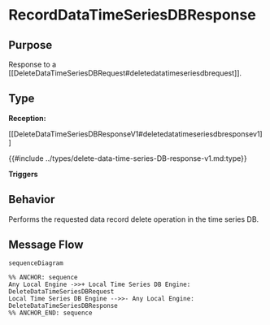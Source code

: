 <div class="message">

# RecordDataTimeSeriesDBResponse

## Purpose

<!-- ANCHOR: purpose -->
Response to a [[DeleteDataTimeSeriesDBRequest#deletedatatimeseriesdbrequest]].
<!-- ANCHOR_END: purpose -->

## Type

<!-- ANCHOR: type -->
**Reception:**

[[DeleteDataTimeSeriesDBResponseV1#deletedatatimeseriesdbresponsev1]]

{{#include ../types/delete-data-time-series-DB-response-v1.md:type}}

**Triggers**


<!-- ANCHOR_END: type -->

## Behavior

<!-- ANCHOR: behavior -->
Performs the requested data record delete operation in the time series DB.
<!-- ANCHOR_END: behavior -->


## Message Flow

<!-- ANCHOR: messages -->
```mermaid
sequenceDiagram

%% ANCHOR: sequence
Any Local Engine ->>+ Local Time Series DB Engine: DeleteDataTimeSeriesDBRequest
Local Time Series DB Engine -->>- Any Local Engine: DeleteDataTimeSeriesDBResponse
%% ANCHOR_END: sequence
```

<!-- ANCHOR_END: messages -->

</div>